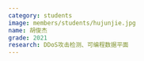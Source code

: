```yaml
---
category: students
image: members/students/hujunjie.jpg
name: 胡俊杰
grade: 2021
research: DDoS攻击检测、可编程数据平面
---
```

